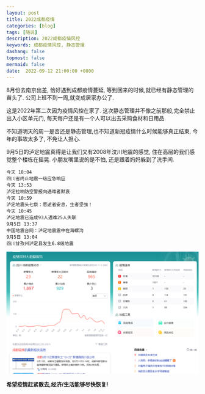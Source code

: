 ```yaml
---
layout: post
title: 2022成都疫情
categories: [blog]
tags: [随说]
description: 2022成都疫情风控
keywords: 成都疫情风控, 静态管理
dashang: false
topmost: false
mermaid: false
date:  2022-09-12 21:00:00 +0800
---
```


8月份去南京出差, 恰好遇到成都疫情蔓延, 等到回来的时候,就已经有静态管理的苗头了. 公司上班不到一周,就变成居家办公了.

<!-- more -->

这是2022年第二次因为疫情风控在家了. 这次静态管理并不像之前那般,完全禁止出入小区单元门, 每天每户还是有一个人可以出去采购食材和日用品.

不知道明天的周一是否还是静态管理,也不知道新冠疫情什么时候能够真正结束, 今年的事故太多了, 不免让人担心.

9月5日的泸定地震真得是让我们又有2008年汶川地震的感觉, 住在高层的我们感觉整个楼栋在摇晃. 小朋友嘴里说的是不怕, 还是跟着妈妈躲到了洗手间.

```
今天 18:04
四川省终止地震一级应急响应
今天 13:53
泸定拉响防空警报向遇难者默哀
今天 10:59
泸定地震头七祭：愿逝者安息，生者坚强！
今天 10:45
泸定地震已造成93人遇难25人失联
9月5日 13:37
中国地震台网：泸定地震震中在海螺沟
9月5日 13:04
四川甘孜州泸定县发生6.8级地震
```


![image-20220912213134106](/images/blog/image-20220912213134106.png)



**希望疫情赶紧散去,经济/生活能够尽快恢复!**
